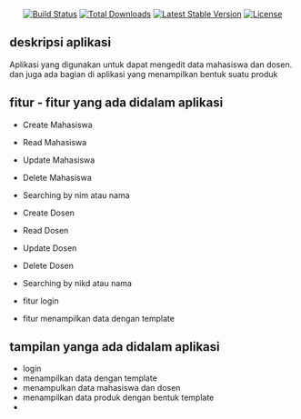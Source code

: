 
<p align="center">
<a href="https://travis-ci.org/laravel/framework"><img src="https://travis-ci.org/laravel/framework.svg" alt="Build Status"></a>
<a href="https://packagist.org/packages/laravel/framework"><img src="https://poser.pugx.org/laravel/framework/d/total.svg" alt="Total Downloads"></a>
<a href="https://packagist.org/packages/laravel/framework"><img src="https://poser.pugx.org/laravel/framework/v/stable.svg" alt="Latest Stable Version"></a>
<a href="https://packagist.org/packages/laravel/framework"><img src="https://poser.pugx.org/laravel/framework/license.svg" alt="License"></a>
</p>

## deskripsi aplikasi 

Aplikasi yang digunakan untuk dapat mengedit data mahasiswa dan dosen. dan juga ada bagian di aplikasi yang menampilkan bentuk suatu produk



## fitur - fitur yang ada didalam aplikasi 
 
- Create Mahasiswa
- Read Mahasiswa
- Update Mahasiswa
- Delete Mahasiswa
- Searching by nim atau nama 
- Create Dosen
- Read Dosen
- Update Dosen
- Delete Dosen
- Searching by nikd atau nama

- fitur login 
- fitur menampilkan data dengan template
 
## tampilan yanga ada didalam aplikasi 

-  login 
-  menampilkan data dengan template
-  menampulkan data mahasiswa dan dosen
-  menampilkan data produk dengan bentuk template
-   
